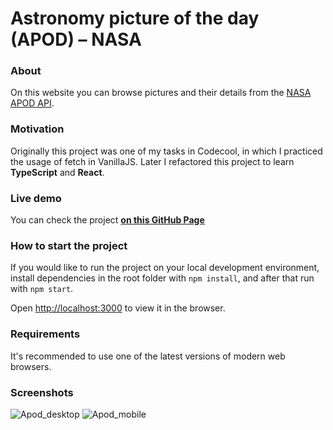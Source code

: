 # **Astronomy picture of the day (APOD) – NASA**

### About
On this website you can browse pictures and their details from the [NASA APOD API](https://github.com/nasa/apod-api).

### Motivation
Originally this project was one of my tasks in Codecool, in which I practiced the usage of fetch in VanillaJS. Later I refactored this project to learn **TypeScript** and **React**.

### Live demo
You can check the project [**on this GitHub Page**](https://nemethszegedijudit.github.io/nasa-astronomy-picture-of-the-day) 

### How to start the project
If you would like to run the project on your local development environment, install dependencies in the root folder with `npm install`, and after that run with `npm start`. 

Open [http://localhost:3000](http://localhost:3000) to view it in the browser.

### Requirements
It's recommended to use one of the latest versions of modern web browsers.

### Screenshots
![Apod_desktop](https://user-images.githubusercontent.com/102521189/186276955-dd61cdf7-a620-415b-8437-0566a70dd589.jpg)
![Apod_mobile](https://user-images.githubusercontent.com/102521189/186276956-2b667160-c7c8-4b91-9972-5c58545470f1.jpg)
